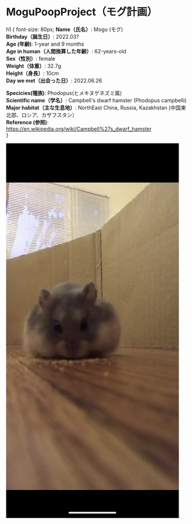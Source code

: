 # MoguPoopProject（モグ計画）

h1 {
  font-size: 80px;
  <b>Name（氏名）</b>: Mogu (モグ)<br/>
  <b>Birthday（誕生日）</b>: 2022.03?<br/>
  <b>Age (年齢)</b>: 1-year and 9 months<br/>
  <b>Age in human（人間換算した年齢）</b>: 62-years-old<br/>
  <b>Sex（性別）</b>: female<br/>
  <b>Weight（体重）</b>: 32.7g<br/>
  <b>Height（身長）</b>: 10cm<br/>
  <b>Day we met（出会った日）</b>: 2022.06.26<br/>

  <b>Specicies(種族)</b>: Phodopus(ヒメキヌゲネズミ属)<br/>
  <b>Scientific name（学名）</b>: Campbell's dwarf hamster (Phodopus campbelli) <br/>
  <b>Major habitat（主な生息地）</b>: NorthEast China, Russia, Kazakhstan (中国東北部、ロシア、カザフスタン）<br/>
  <b>Reference (参照)</b>: https://en.wikipedia.org/wiki/Campbell%27s_dwarf_hamster<br/>
}




![Alt text](/Images/Screenshot_20231223-120154.png?raw=true "Optional Title")

